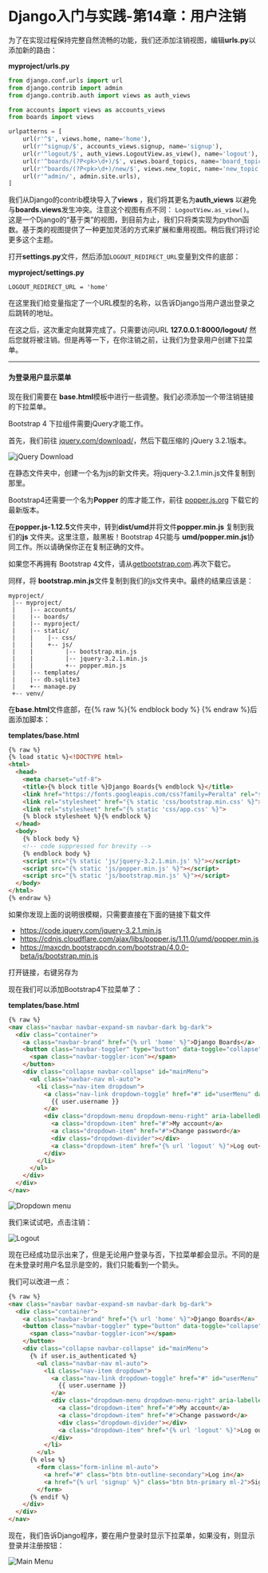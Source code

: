 # Django入门与实践-第14章：用户注销

为了在实现过程保持完整自然流畅的功能，我们还添加注销视图，编辑**urls.py**以添加新的路由：

**myproject/urls.py**

```python
from django.conf.urls import url
from django.contrib import admin
from django.contrib.auth import views as auth_views

from accounts import views as accounts_views
from boards import views

urlpatterns = [
    url(r'^$', views.home, name='home'),
    url(r'^signup/$', accounts_views.signup, name='signup'),
    url(r'^logout/$', auth_views.LogoutView.as_view(), name='logout'),
    url(r'^boards/(?P<pk>\d+)/$', views.board_topics, name='board_topics'),
    url(r'^boards/(?P<pk>\d+)/new/$', views.new_topic, name='new_topic'),
    url(r'^admin/', admin.site.urls),
]

```

我们从Django的contrib模块导入了**views** ，我们将其更名为**auth_views** 以避免与**boards.views**发生冲突。注意这个视图有点不同： `LogoutView.as_view()`。这是一个Django的“基于类”的视图，到目前为止，我们只将类实现为python函数。基于类的视图提供了一种更加灵活的方式来扩展和重用视图。稍后我们将讨论更多这个主题。

打开**settings.py**文件，然后添加`LOGOUT_REDIRECT_URL`变量到文件的底部：

**myproject/settings.py**

```
LOGOUT_REDIRECT_URL = 'home'

```

在这里我们给变量指定了一个URL模型的名称，以告诉Django当用户退出登录之后跳转的地址。

在这之后，这次重定向就算完成了。只需要访问URL **127.0.0.1:8000/logout/** 然后您就将被注销。但是再等一下，在你注销之前，让我们为登录用户创建下拉菜单。

------

#### 为登录用户显示菜单

现在我们需要在 **base.html**模板中进行一些调整。我们必须添加一个带注销链接的下拉菜单。

Bootstrap 4 下拉组件需要jQuery才能工作。	 

首先，我们前往 [jquery.com/download/](https://jquery.com/download/)，然后下载压缩的 jQuery 3.2.1版本。

![jQuery Download](https://simpleisbetterthancomplex.com/media/series/beginners-guide/1.11/part-4/jquery-download.jpg)

在静态文件夹中，创建一个名为js的新文件夹。将jquery-3.2.1.min.js文件复制到那里。

Bootstrap4还需要一个名为**Popper** 的库才能工作，前往 [popper.js.org](https://popper.js.org/) 下载它的最新版本。

在**popper.js-1.12.5**文件夹中，转到**dist/umd**并将文件**popper.min.js** 复制到我们的**js** 文件夹。这里注意，敲黑板！Bootstrap 4只能与 **umd/popper.min.js**协同工作。所以请确保你正在复制正确的文件。

如果您不再拥有 Bootstrap 4文件，请从[getbootstrap.com](http://getbootstrap.com/).再次下载它。

同样，将 **bootstrap.min.js**文件复制到我们的js文件夹中。最终的结果应该是：

```shell
myproject/
 |-- myproject/
 |    |-- accounts/
 |    |-- boards/
 |    |-- myproject/
 |    |-- static/
 |    |    |-- css/
 |    |    +-- js/
 |    |         |-- bootstrap.min.js
 |    |         |-- jquery-3.2.1.min.js
 |    |         +-- popper.min.js
 |    |-- templates/
 |    |-- db.sqlite3
 |    +-- manage.py
 +-- venv/

```

在**base.html**文件底部，在{% raw %}{% endblock body %} {% endraw %}后面添加脚本：

**templates/base.html**

```html
{% raw %}
{% load static %}<!DOCTYPE html>
<html>
  <head>
    <meta charset="utf-8">
    <title>{% block title %}Django Boards{% endblock %}</title>
    <link href="https://fonts.googleapis.com/css?family=Peralta" rel="stylesheet">
    <link rel="stylesheet" href="{% static 'css/bootstrap.min.css' %}">
    <link rel="stylesheet" href="{% static 'css/app.css' %}">
    {% block stylesheet %}{% endblock %}
  </head>
  <body>
    {% block body %}
    <!-- code suppressed for brevity -->
    {% endblock body %}
    <script src="{% static 'js/jquery-3.2.1.min.js' %}"></script>
    <script src="{% static 'js/popper.min.js' %}"></script>
    <script src="{% static 'js/bootstrap.min.js' %}"></script>
  </body>
</html>
{% endraw %}
```

如果你发现上面的说明很模糊，只需要直接在下面的链接下载文件

- <https://code.jquery.com/jquery-3.2.1.min.js>
- <https://cdnjs.cloudflare.com/ajax/libs/popper.js/1.11.0/umd/popper.min.js>
- <https://maxcdn.bootstrapcdn.com/bootstrap/4.0.0-beta/js/bootstrap.min.js>

打开链接，右键另存为

现在我们可以添加Bootstrap4下拉菜单了：

**templates/base.html**

```html
{% raw %}
<nav class="navbar navbar-expand-sm navbar-dark bg-dark">
  <div class="container">
    <a class="navbar-brand" href="{% url 'home' %}">Django Boards</a>
    <button class="navbar-toggler" type="button" data-toggle="collapse" data-target="#mainMenu" aria-controls="mainMenu" aria-expanded="false" aria-label="Toggle navigation">
      <span class="navbar-toggler-icon"></span>
    </button>
    <div class="collapse navbar-collapse" id="mainMenu">
      <ul class="navbar-nav ml-auto">
        <li class="nav-item dropdown">
          <a class="nav-link dropdown-toggle" href="#" id="userMenu" data-toggle="dropdown" aria-haspopup="true" aria-expanded="false">
            {{ user.username }}
          </a>
          <div class="dropdown-menu dropdown-menu-right" aria-labelledby="userMenu">
            <a class="dropdown-item" href="#">My account</a>
            <a class="dropdown-item" href="#">Change password</a>
            <div class="dropdown-divider"></div>
            <a class="dropdown-item" href="{% url 'logout' %}">Log out</a>
          </div>
        </li>
      </ul>
    </div>
  </div>
</nav>

```

![Dropdown menu](https://simpleisbetterthancomplex.com/media/series/beginners-guide/1.11/part-4/dropdown.png)

我们来试试吧，点击注销：

![Logout](https://simpleisbetterthancomplex.com/media/series/beginners-guide/1.11/part-4/logout.png)

现在已经成功显示出来了，但是无论用户登录与否，下拉菜单都会显示。不同的是在未登录时用户名显示是空的，我们只能看到一个箭头。

我们可以改进一点：

```html
{% raw %}
<nav class="navbar navbar-expand-sm navbar-dark bg-dark">
  <div class="container">
    <a class="navbar-brand" href="{% url 'home' %}">Django Boards</a>
    <button class="navbar-toggler" type="button" data-toggle="collapse" data-target="#mainMenu" aria-controls="mainMenu" aria-expanded="false" aria-label="Toggle navigation">
      <span class="navbar-toggler-icon"></span>
    </button>
    <div class="collapse navbar-collapse" id="mainMenu">
      {% if user.is_authenticated %}
        <ul class="navbar-nav ml-auto">
          <li class="nav-item dropdown">
            <a class="nav-link dropdown-toggle" href="#" id="userMenu" data-toggle="dropdown" aria-haspopup="true" aria-expanded="false">
              {{ user.username }}
            </a>
            <div class="dropdown-menu dropdown-menu-right" aria-labelledby="userMenu">
              <a class="dropdown-item" href="#">My account</a>
              <a class="dropdown-item" href="#">Change password</a>
              <div class="dropdown-divider"></div>
              <a class="dropdown-item" href="{% url 'logout' %}">Log out</a>
            </div>
          </li>
        </ul>
      {% else %}
        <form class="form-inline ml-auto">
          <a href="#" class="btn btn-outline-secondary">Log in</a>
          <a href="{% url 'signup' %}" class="btn btn-primary ml-2">Sign up</a>
        </form>
      {% endif %}
    </div>
  </div>
</nav>

```

现在，我们告诉Django程序，要在用户登录时显示下拉菜单，如果没有，则显示登录并注册按钮：

![Main Menu](https://simpleisbetterthancomplex.com/media/series/beginners-guide/1.11/part-4/mainmenu.png)

